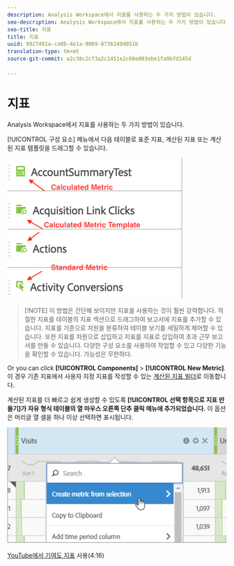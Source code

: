```yaml
---
description: Analysis Workspace에서 지표를 사용하는 두 가지 방법이 있습니다.
seo-description: Analysis Workspace에서 지표를 사용하는 두 가지 방법이 있습니다.
seo-title: 지표
title: 지표
uuid: 9927491a-ca0b-4e1a-9069-8736149d051b
translation-type: tm+mt
source-git-commit: a2c38c2cf3a2c1451e2c60e003ebe1fa9bfd145d

---
```



# 지표

Analysis Workspace에서 지표를 사용하는 두 가지 방법이 있습니다.

[!UICONTROL 구성 요소] 메뉴에서 다음 테이블로 표준 지표, 계산된 지표 또는 계산된 지표 템플릿을 드래그할 수 있습니다.

![](assets/metrics_icons.png)

> [!NOTE] 이 방법은 간단해 보이지만 지표를 사용하는 것이 훨씬 강력합니다. 적절한 지표를 테이블의 지표 섹션으로 드래그하여 보고서에 지표를 추가할 수 있습니다. 지표를 기준으로 차원을 분류하여 테이블 보기를 세밀하게 제어할 수 있습니다. 또한 지표를 차원으로 삽입하고 지표를 지표로 삽입하여 초과 근무 보고서를 만들 수 있습니다. 다양한 구성 요소를 사용하여 작업할 수 있고 다양한 기능을 확인할 수 있습니다. 가능성은 무한하다.

Or you can click **[!UICONTROL Components]** &gt; **[!UICONTROL New Metric]**. 이 경우 기존 지표에서 사용자 지정 지표를 작성할 수 있는 [계산된 지표 빌더](https://marketing.adobe.com/resources/help/en_US/analytics/calcmetrics/)로 이동합니다.

계산된 지표를 더 빠르고 쉽게 생성할 수 있도록 **[!UICONTROL 선택 항목으로 지표 만들기]가 자유 형식 테이블의 열 마우스 오른쪽 단추 클릭 메뉴에 추가되었습니다.** 이 옵션은 머리글 열 셀을 하나 이상 선택하면 표시됩니다.

![](assets/calc_metrics.png)

[YouTube에서 기여도 지표](https://www.youtube.com/watch?v=ngmJHcg65o8&list=PL2tCx83mn7GuNnQdYGOtlyCu0V5mEZ8sS&index=32) 사용(4:16)
